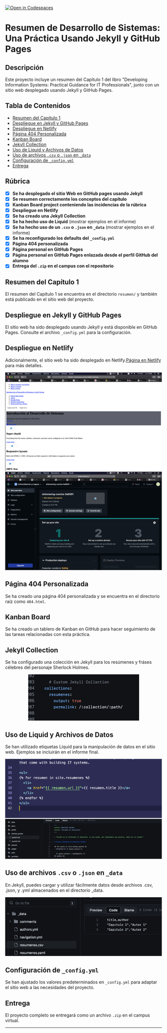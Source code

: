 [![Open in Codespaces](https://classroom.github.com/assets/launch-codespace-7f7980b617ed060a017424585567c406b6ee15c891e84e1186181d67ecf80aa0.svg)](https://classroom.github.com/open-in-codespaces?assignment_repo_id=11957802)
# Resumen de Desarrollo de Sistemas: Una Práctica Usando Jekyll y GitHub Pages

## Descripción

Este proyecto incluye un resumen del Capítulo 1 del libro "Developing Information Systems: Practical Guidance for IT Professionals", junto con un sitio web desplegado usando Jekyll y GitHub Pages.

## Tabla de Contenidos

- [Resumen del Capítulo 1](#resumen-del-capítulo-1)
- [Despliegue en Jekyll y GitHub Pages](#despliegue-en-jekyll-y-github-pages)
- [Despliegue en Netlify](#despliegue-en-netlify)
- [Página 404 Personalizada](#página-404-personalizada)
- [Kanban Board](#kanban-board)
- [Jekyll Collection](#jekyll-collection)
- [Uso de Liquid y Archivos de Datos](#uso-de-liquid-y-archivos-de-datos)
- [Uso de archivos `.csv` o `.json` en `_data`](#uso-de-archivos-csv-o-json-en-_data)
- [Configuración de `_config.yml`](#configuración-de-_configyml)
- [Entrega](#entrega)

## Rúbrica

- [x] **Se ha desplegado el sitio Web en GitHub pages usando Jekyll**
- [x] **Se resumen correctamente los conceptos del capítulo**
- [x] **Kanban Board project conteniendo las incidencias de la rúbrica**
- [x] **Despliegue en Netlify**
- [x] **Se ha creado una Jekyll Collection**
- [x] **Se ha hecho uso de Liquid** (mostrar ejemplos en el informe)
- [x] **Se ha hecho uso de un `.csv` o `.json` en `_data`** (mostrar ejemplos en el informe)
- [x] **Se ha reconfigurado los defaults del `_config.yml`**
- [x] **Página 404 personalizada**
- [x] **Página personal en GitHub Pages**
- [x] **Página personal en GitHub Pages enlazada desde el perfil GitHub del alumno**
- [x] **Entrega del `.zip` en el campus con el repositorio**

## Resumen del Capítulo 1

El resumen del Capítulo 1 se encuentra en el directorio `resumen/` y también está publicado en el sitio web del proyecto.

## Despliegue en Jekyll y GitHub Pages

El sitio web ha sido desplegado usando Jekyll y está disponible en GitHub Pages. Consulte el archivo `_config.yml` para la configuración.

## Despliegue en Netlify

Adicionalmente, el sitio web ha sido desplegado en Netlify.[Página en Netlify]([https://some-weird-page.netlify.app/]) para más detalles.
<p align="center">
  <img src="assets/images/pag-netlify.png" alt="Ejemplo de página de configuración">
  <img src="assets/images/netlify.png" alt="Ejemplo de página en Netlify básica">
</p>


## Página 404 Personalizada

Se ha creado una página 404 personalizada y se encuentra en el directorio raíz como `404.html`.

## Kanban Board

Se ha creado un tablero de Kanban en GitHub para hacer seguimiento de las tareas relacionadas con esta práctica.

## Jekyll Collection

Se ha configurado una colección en Jekyll para los resúmenes y fráses célebres del personaje Sherlock Holmes.
<p align="center">
  <img src="assets/images/jk-coll.png" alt="Ejemplo de Jekyll collection en _config.yml">
</p>


## Uso de Liquid y Archivos de Datos

Se han utilizado etiquetas Liquid para la manipulación de datos en el sitio web. Ejemplos se incluirán en el informe final.
<p align="center">
  <img src="assets/images/lquid-index.png" alt="Ejemplo de jekyll para _resumenes">
  <img src="assets/images/jekyll_liquid.png" alt="Ejemplo de jekyll para colección de fráses célebres de S.H.">
</p>

## Uso de archivos `.csv` o `.json` en `_data`

En Jekyll, puedes cargar y utilizar fácilmente datos desde archivos .csv, .json, y .yml almacenados en el directorio _data. 
<p align="center">
  <img src="assets/images/archivo-csv.png" alt="Ejemplo de archivo csv">
</p>

## Configuración de `_config.yml`

Se han ajustado los valores predeterminados en `_config.yml` para adaptar el sitio web a las necesidades del proyecto.

## Entrega

El proyecto completo se entregará como un archivo `.zip` en el campus virtual.

---
